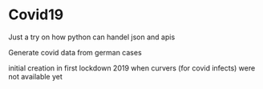 # Covid19

Just a try on how python can handel json and apis

Generate covid data from german cases


initial creation in first lockdown 2019 when curvers (for covid infects) were not available yet
